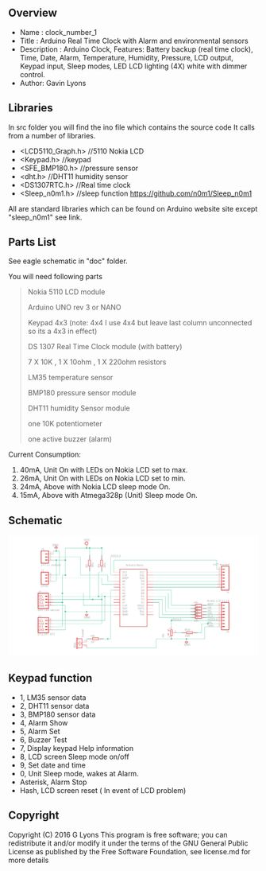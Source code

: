 Overview
--------------------
* Name : clock_number_1
* Title : Arduino Real Time Clock with Alarm and environmental sensors
* Description : Arduino Clock, Features: Battery backup (real time clock), Time, Date, Alarm, Temperature, Humidity, Pressure, LCD output, Keypad input, Sleep modes, LED LCD lighting (4X) white with dimmer control.
* Author: Gavin Lyons

Libraries
------------------------

In src folder you will find the ino file which contains the source code 
It calls from a number of libraries.

* <LCD5110_Graph.h> //5110 Nokia LCD
* <Keypad.h> //keypad
* <SFE_BMP180.h> //pressure sensor
* <dht.h> //DHT11 humidity sensor
* <DS1307RTC.h> //Real time clock
* <Sleep_n0m1.h> //sleep function https://github.com/n0m1/Sleep_n0m1

All are standard libraries which can be found on Arduino website site except "sleep_n0m1" see link.

Parts List
------------------------------
See eagle schematic in "doc" folder.

You will need following parts

>Nokia 5110 LCD module
>
>Arduino UNO rev 3 or NANO
>
>Keypad 4x3 (note: 4x4 I use 4x4 but leave last column unconnected so its a 4x3 in effect)
>
>DS 1307 Real Time Clock module (with battery)
>
>7 X 10K , 1 X 10ohm  , 1 X 220ohm  resistors
>
>LM35 temperature sensor
>
>BMP180 pressure sensor module
>
>DHT11 humidity Sensor module
>
>one 10K potentiometer 
>
>one active buzzer (alarm)
>

Current Consumption:

1. 40mA, Unit On with LEDs on Nokia LCD set to max.
2. 26mA, Unit On with LEDs on Nokia LCD set to min.
3. 24mA, Above with Nokia LCD sleep mode On.
4. 15mA, Above with Atmega328p  (Unit) Sleep mode On.


Schematic
---------------------------

![ScreenShot schematic](https://github.com/gavinlyonsrepo/Arduino_Clock_1/blob/master/doc/eagle/clock1.png)


Keypad function
--------------------------------

* 1, LM35 sensor data
* 2, DHT11 sensor data
* 3, BMP180 sensor data 
* 4, Alarm Show
* 5, Alarm Set
* 6, Buzzer Test
* 7, Display keypad Help information
* 8, LCD screen Sleep mode on/off
* 9, Set date and time
* 0, Unit Sleep mode, wakes at Alarm.
* Asterisk, Alarm Stop
* Hash, LCD screen reset ( In event of LCD problem)

Copyright
-------------------------------

Copyright (C) 2016 G Lyons This program is free software; you can redistribute it and/or modify it under the terms of the GNU General Public License as published by the Free Software Foundation, see license.md for more details
